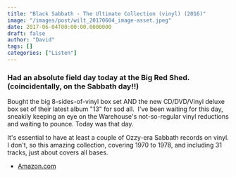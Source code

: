 ```yaml
---
title: "Black Sabbath - The Ultimate Collection (vinyl) (2016)"
image: "/images/post/wilt_20170604_image-asset.jpeg"
date: 2017-06-04T00:00:00.0000000
draft: false
author: "David"
tags: []
categories: ["Listen"]
---
```

### Had an absolute field day today at the Big Red Shed. (coincidentally, on the Sabbath day!!)

 Bought the big 8-sides-of-vinyl box set AND the new CD/DVD/Vinyl deluxe box set of their latest album "13" for sod all.  I've been waiting for this day, sneakily keeping an eye on the Warehouse's not-so-regular vinyl reductions and waiting to pounce. Today was that day.

 It's essential to have at least a couple of Ozzy-era Sabbath records on vinyl. I don't, so this amazing collection, covering 1970 to 1978, and including 31 tracks, just about covers all bases.

-  [Amazon.com](https://www.amazon.com/Ultimate-Collection-4LP-Black-Sabbath/dp/B01M4IW1H8)

